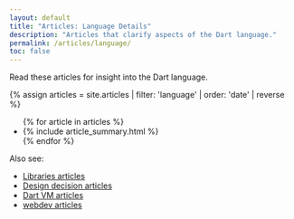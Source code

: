 ```yaml
---
layout: default
title: "Articles: Language Details"
description: "Articles that clarify aspects of the Dart language."
permalink: /articles/language/
toc: false
---
```


Read these articles for insight into the Dart language.

<div class="break-80">
  {% assign articles = site.articles | filter: 'language' | order: 'date' | reverse %}
  <ul class="nav-list">
    {% for article in articles %}
      <li>{% include article_summary.html %}</li>
    {% endfor %}
  </ul>
</div>

Also see:

* [Libraries articles](/articles/libraries/)
* [Design decision articles](/articles/design-decisions/)
* [Dart VM articles](/articles/dart-vm/)
* [webdev articles]({{site.webdev}}/articles/)
